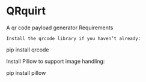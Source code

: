 # QRquirt
A qr code payload generator
Requirements

    Install the qrcode library if you haven’t already:

pip install qrcode

Install Pillow to support image handling:

pip install pillow
